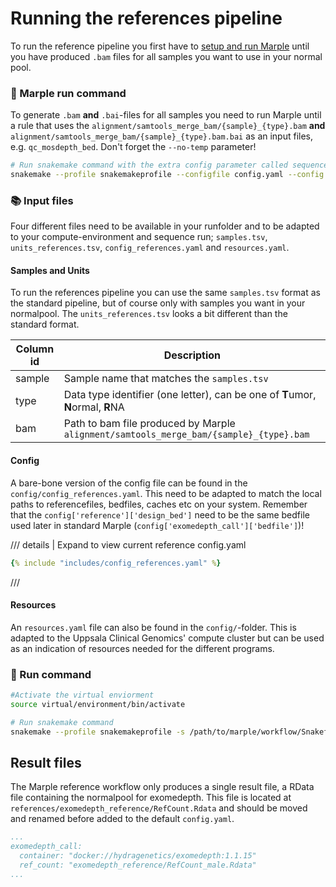 # Running the references pipeline
To run the reference pipeline you first have to [setup and run Marple](/running) until you have produced `.bam` files for all samples you want to use in your normal pool. 

### :rocket: Marple run command 
To generate `.bam` **and** `.bai`-files for all samples you need to run Marple until a rule that uses the `alignment/samtools_merge_bam/{sample}_{type}.bam` **and** `alignment/samtools_merge_bam/{sample}_{type}.bam.bai` as an input files, e.g. `qc_mosdepth_bed`. Don't forget the `--no-temp` parameter!

```bash
# Run snakemake command with the extra config parameter called sequenceid
snakemake --profile snakemakeprofile --configfile config.yaml --config sequenceid="230202-test" -s /path/to/marple/workflow/Snakefile --no-temp --until qc_mosdepth_bed

```
### :books: Input files 
Four different files need to be available in your runfolder and to be adapted to your compute-environment and sequence run; `samples.tsv`, `units_references.tsv`, `config_references.yaml` and `resources.yaml`.
#### Samples and Units
To run the references pipeline you can use the same `samples.tsv` format as the standard pipeline, but of course only with samples you want in your normalpool. The `units_references.tsv` looks a bit different than the standard format.

| Column id | Description | 
| --- | --- |
|sample| Sample name that matches the `samples.tsv`|
|type| Data type identifier (one letter), can be one of **T**umor, **N**ormal, **R**NA  |
|bam| Path to bam file produced by Marple `alignment/samtools_merge_bam/{sample}_{type}.bam`|

#### Config
A bare-bone version of the config file can be found in the `config/config_references.yaml`. This need to be adapted to match the local paths to referencefiles, bedfiles, caches etc on your system. Remember that the `config['reference']['design_bed']` need to be the same bedfile used later in standard Marple (`config['exomedepth_call']['bedfile']`)!


/// details | Expand to view current reference config.yaml
```yaml
{% include "includes/config_references.yaml" %}
```
///

#### Resources
An `resources.yaml` file can also be found in the `config/`-folder. This is adapted to the Uppsala Clinical Genomics' compute cluster but can be used as an indication of resources needed for the different programs. 

### :rocket: Run command 
```bash
#Activate the virtual enviorment
source virtual/environment/bin/activate

# Run snakemake command
snakemake --profile snakemakeprofile -s /path/to/marple/workflow/Snakefile_references --configfile config_references.yaml

```

## Result files
The Marple reference workflow only produces a single result file, a RData file containing the normalpool for exomedepth.
This file is located at `references/exomedepth_reference/RefCount.Rdata` and should be moved and renamed before added to the default `config.yaml`.

```yaml
...
exomedepth_call:
  container: "docker://hydragenetics/exomedepth:1.1.15"
  ref_count: "exomedepth_reference/RefCount_male.Rdata"
...
```
